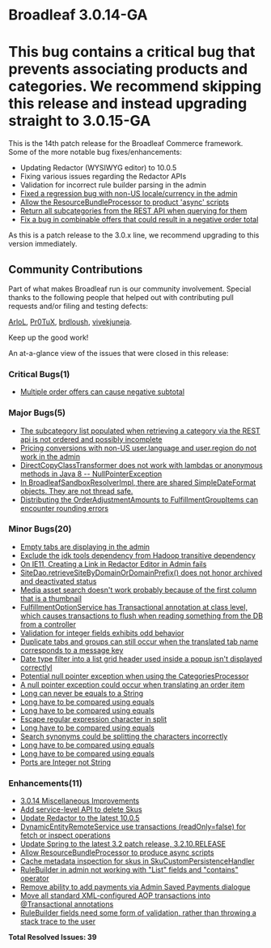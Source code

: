 # Broadleaf 3.0.14-GA

# This bug contains a critical bug that prevents associating products and categories. We recommend skipping this release and instead upgrading straight to 3.0.15-GA

This is the 14th patch release for the Broadleaf Commerce framework. Some of the more notable bug fixes/enhancements:

- Updating Redactor (WYSIWYG editor) to 10.0.5
- Fixing various issues regarding the Redactor APIs
- Validation for incorrect rule builder parsing in the admin
- [Fixed a regression bug with non-US locale/currency in the admin](https://github.com/BroadleafCommerce/BroadleafCommerce/issues/1079)
- [Allow the ResourceBundleProcessor to product 'async' scripts](https://github.com/BroadleafCommerce/BroadleafCommerce/issues/1077)
- [Return all subcategories from the REST API when querying for them](https://github.com/BroadleafCommerce/BroadleafCommerce/issues/1163)
- [Fix a bug in combinable offers that could result in a negative order total](https://github.com/BroadleafCommerce/BroadleafCommerce/issues/1151)

As this is a patch release to the 3.0.x line, we recommend upgrading to this version immediately.

## Community Contributions
Part of what makes Broadleaf run is our community involvement. Special thanks to the following people that helped out with contributing pull requests and/or filing and testing defects:

[ArloL](https://github.com/ArloL), [Pr0TuX](https://github.com/Pr0TuX), [brdloush](https://github.com/brdloush), [vivekjuneja](https://github.com/vivekjuneja).

Keep up the good work!

An at-a-glance view of the issues that were closed in this release:
### Critical Bugs(1)
- [Multiple order offers can cause negative subtotal](https://github.com/BroadleafCommerce/BroadleafCommerce/issues/1151)

### Major Bugs(5)
- [The subcategory list populated when retrieving a category via the REST api is not ordered and possibly incomplete](https://github.com/BroadleafCommerce/BroadleafCommerce/issues/1163)
- [Pricing conversions with non-US user.language and user.region do not work in the admin](https://github.com/BroadleafCommerce/BroadleafCommerce/issues/1079)
- [DirectCopyClassTransformer does not work with lambdas or anonymous methods in Java 8 -- NullPointerException](https://github.com/BroadleafCommerce/BroadleafCommerce/issues/1042)
- [In BroadleafSandboxResolverImpl, there are shared SimpleDateFormat objects. They are not thread safe.](https://github.com/BroadleafCommerce/BroadleafCommerce/issues/1027)
- [Distributing the OrderAdjustmentAmounts to FulfillmentGroupItems can encounter rounding errors](https://github.com/BroadleafCommerce/BroadleafCommerce/issues/1113)

### Minor Bugs(20)
- [Empty tabs are displaying in the admin](https://github.com/BroadleafCommerce/BroadleafCommerce/issues/1176)
- [Exclude the jdk tools dependency from Hadoop transitive dependency](https://github.com/BroadleafCommerce/BroadleafCommerce/issues/1173)
- [On IE11, Creating a Link in Redactor Editor in Admin fails](https://github.com/BroadleafCommerce/BroadleafCommerce/issues/1150)
- [SiteDao.retrieveSiteByDomainOrDomainPrefix() does not honor archived and deactivated status](https://github.com/BroadleafCommerce/BroadleafCommerce/issues/1102)
- [Media asset search doesn't work probably because of the first column that is a thumbnail](https://github.com/BroadleafCommerce/BroadleafCommerce/issues/1091)
- [FulfillmentOptionService has Transactional annotation at class level, which causes transactions to flush when reading something from the DB from a controller](https://github.com/BroadleafCommerce/BroadleafCommerce/issues/1069)
- [Validation for integer fields exhibits odd behavior](https://github.com/BroadleafCommerce/BroadleafCommerce/issues/397)
- [Duplicate tabs and groups can still occur when the translated tab name corresponds to a message key](https://github.com/BroadleafCommerce/BroadleafCommerce/issues/1156)
- [Date type filter into a list grid header used inside a popup isn't displayed correctlyl](https://github.com/BroadleafCommerce/BroadleafCommerce/issues/1137)
- [Potential null pointer exception when using the CategoriesProcessor](https://github.com/BroadleafCommerce/BroadleafCommerce/issues/1063)
- [A null pointer exception could occur when translating an order item](https://github.com/BroadleafCommerce/BroadleafCommerce/issues/1061)
- [Long can never be equals to a String](https://github.com/BroadleafCommerce/BroadleafCommerce/issues/1056)
- [Long have to be compared using equals](https://github.com/BroadleafCommerce/BroadleafCommerce/issues/1055)
- [Long have to be compared using equals](https://github.com/BroadleafCommerce/BroadleafCommerce/issues/1054)
- [Escape regular expression character in split](https://github.com/BroadleafCommerce/BroadleafCommerce/issues/1053)
- [Long have to be compared using equals](https://github.com/BroadleafCommerce/BroadleafCommerce/issues/1052)
- [Search synonyms could be splitting the characters incorrectly](https://github.com/BroadleafCommerce/BroadleafCommerce/issues/1050)
- [Long have to be compared using equals](https://github.com/BroadleafCommerce/BroadleafCommerce/issues/1049)
- [Long have to be compared using equals](https://github.com/BroadleafCommerce/BroadleafCommerce/issues/1048)
- [Ports are Integer not String](https://github.com/BroadleafCommerce/BroadleafCommerce/issues/1046)

### Enhancements(11)
- [3.0.14 Miscellaneous Improvements](https://github.com/BroadleafCommerce/BroadleafCommerce/issues/1174)
- [Add service-level API to delete Skus](https://github.com/BroadleafCommerce/BroadleafCommerce/issues/1170)
- [Update Redactor to the latest 10.0.5](https://github.com/BroadleafCommerce/BroadleafCommerce/issues/1152)
- [DynamicEntityRemoteService use transactions (readOnly=false) for fetch or inspect operations](https://github.com/BroadleafCommerce/BroadleafCommerce/issues/1094)
- [Update Spring to the latest 3.2 patch release, 3.2.10.RELEASE](https://github.com/BroadleafCommerce/BroadleafCommerce/issues/1093)
- [Allow ResourceBundleProcessor to produce async scripts](https://github.com/BroadleafCommerce/BroadleafCommerce/issues/1077)
- [Cache metadata inspection for skus in SkuCustomPersistenceHandler](https://github.com/BroadleafCommerce/BroadleafCommerce/issues/1065)
- [RuleBuilder in admin not working with "List<String>" fields and "contains" operator](https://github.com/BroadleafCommerce/BroadleafCommerce/issues/949)
- [Remove ability to add payments via Admin Saved Payments dialogue](https://github.com/BroadleafCommerce/BroadleafCommerce/issues/763)
- [Move all standard XML-configured AOP transactions into @Transactional annotations](https://github.com/BroadleafCommerce/BroadleafCommerce/issues/544)
- [RuleBuilder fields need some form of validation, rather than throwing a stack trace to the user](https://github.com/BroadleafCommerce/BroadleafCommerce/issues/405)


**Total Resolved Issues: 39**
